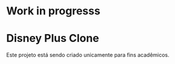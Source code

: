 # Work in progresss
# Disney Plus Clone
Este projeto está sendo criado unicamente para fins acadêmicos.
